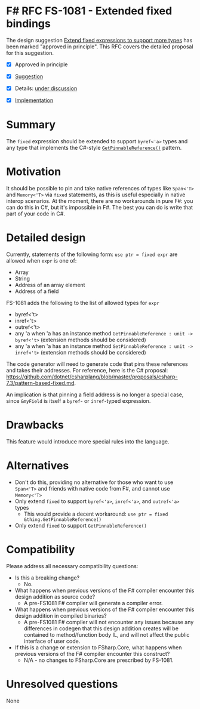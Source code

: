 # F# RFC FS-1081 - Extended fixed bindings


The design suggestion [Extend fixed expressions to support more types](https://github.com/fsharp/fslang-suggestions/issues/761) has been marked "approved in principle".
This RFC covers the detailed proposal for this suggestion.

* [x] Approved in principle
* [x] [Suggestion](https://github.com/fsharp/fslang-suggestions/issues/761)
* [x] Details: [under discussion](https://github.com/fsharp/fslang-design/issues/421)
* [x] [Implementation](https://github.com/dotnet/fsharp/pull/15697)


# Summary
[summary]: #summary

The `fixed` expression should be extended to support `byref<'a>` types and any type that implements the C#-style [`GetPinnableReference()`](https://docs.microsoft.com/en-us/dotnet/csharp/language-reference/proposals/csharp-7.3/pattern-based-fixed) pattern.

# Motivation
[motivation]: #motivation

It should be possible to pin and take native references of types like `Span<'T>` and `Memory<'T>` via `fixed` statements, as this is useful especially in native interop scenarios. At the moment, there are no workarounds in pure F#: you can do this in C#, but it's impossible in F#. The best you can do is write that part of your code in C#.

# Detailed design
[design]: #detailed-design

Currently, statements of the following form: `use ptr = fixed expr` are allowed when `expr` is one of:
* Array
* String
* Address of an array element
* Address of a field

FS-1081 adds the following to the list of allowed types for `expr`
* byref<'t>
* inref<'t>
* outref<'t>
* any 'a when 'a has an instance method `GetPinnableReference : unit -> byref<'t>` (extension methods should be considered)
* any 'a when 'a has an instance method `GetPinnableReference : unit -> inref<'t>` (extension methods should be considered)

The code generator will need to generate code that pins these references and takes their addresses. For reference, here is the C# proposal: https://github.com/dotnet/csharplang/blob/master/proposals/csharp-7.3/pattern-based-fixed.md.

An implication is that pinning a field address is no longer a special case, since `&myField` is itself a `byref`- or `inref`-typed expression.

# Drawbacks
[drawbacks]: #drawbacks

This feature would introduce more special rules into the language.

# Alternatives
[alternatives]: #alternatives

* Don't do this, providing no alternative for those who want to use `Span<'T>` and friends with native code from F#, and cannot use `Memory<'T>`
* Only extend `fixed` to support `byref<'a>`, `inref<'a>`, and `outref<'a>` types
  * This would provide a decent workaround: `use ptr = fixed &thing.GetPinnableReference()`
* Only extend `fixed` to support `GetPinnableReference()`
  
# Compatibility
[compatibility]: #compatibility

Please address all necessary compatibility questions:
* Is this a breaking change?
  * No.
* What happens when previous versions of the F# compiler encounter this design addition as source code?
  * A pre-FS1081 F# compiler will generate a compiler error.
* What happens when previous versions of the F# compiler encounter this design addition in compiled binaries?
  * A pre-FS1081 F# compiler will not encounter any issues because any differences in codegen that this design addition creates will be contained to method/function body IL, and will not affect the public interface of user code.
* If this is a change or extension to FSharp.Core, what happens when previous versions of the F# compiler encounter this construct?
  * N/A - no changes to FSharp.Core are prescribed by FS-1081.

# Unresolved questions
[unresolved]: #unresolved-questions

None
